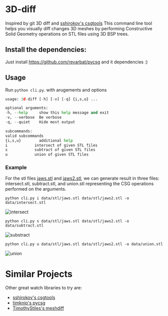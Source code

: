 # 3D-diff
Inspired by git 3D diff and [sshirokov's csgtools](https://github.com/sshirokov/csgtool)
This command line tool helps you visually diff changes 3D meshes by performing Constructive Solid Geometry operations on STL files using 3D BSP trees.

## Install the dependencies:
Just install https://github.com/revarbat/pycsg and it dependencies :)

## Usage
 Run `python cli.py`. with arugements and options 


```python cli.py -h 
usage: 3d-diff [-h] [-v] [-q] {i,s,u} ...

optional arguments:
-h, --help     show this help message and exit
-v, --verbose  Be verbose
-q, --quiet    Hide most output

subcommands:
valid subcommands
{i,s,u}        additional help
i            intersect of given STL files
s            subtract of given STL files
u            union of given STL files
```
### Example
For the stl files [jaws.stl](https://github.com/linganesan/3D-diff/blob/master/data/stl/jaws.stl) and [jaws2.stl](https://github.com/linganesan/3D-diff/blob/master/data/stl/jaws2.stl), we can generate result in three files: intersect.stl, subtract.stl, and union.stl representing the CSG operations performed on the arguments.

```
python cli.py i data/stl/jaws.stl data/stl/jaws2.stl -o data/intersect.stl
```
![intersect](https://github.com/linganesan/3D-diff/blob/master/data/screenshots/intersect.png)
```
python cli.py s data/stl/jaws.stl data/stl/jaws2.stl -o data/subtract.stl
```
![substract](https://github.com/linganesan/3D-diff/blob/master/data/screenshots/subtract.png)
```
python cli.py u data/stl/jaws.stl data/stl/jaws2.stl -o data/union.stl
```
![union](https://github.com/linganesan/3D-diff/blob/master/data/screenshots/union.png)



# Similar Projects
Other great watch libraries to try are:
* [sshirokov's csgtools](https://github.com/sshirokov/csgtool)
* [timknip's pycsg](https://github.com/revarbat/pycsg)
* [TimothyStiles's meshdiff](https://github.com/TimothyStiles/meshdiff)
